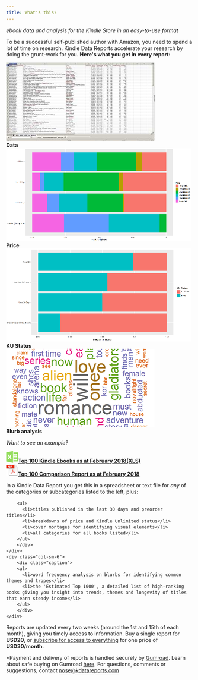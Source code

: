 ```yaml
---
title: What's this?
---
```

_ebook data and analysis for the Kindle Store in an easy-to-use format_

To be a successful self-published author with Amazon, you need to spend a lot of time on research.  Kindle Data Reports accelerate your research by doing the grunt-work for you.  **Here's what you get in every report:**

<div class="container-fluid">
<section data-featherlight-gallery data-featherlight-filter="a">
<div class="row margin-b-2">
	<div class="col-sm-6 col-md-3">
		<a href="/images/data_picture.png" alt="A alt attribute">
		<img class="img-responsive thumbnail" src="/images/data_picture_thumbnail.jpg" alt="Title, author, rank, price and review data in Excel or text form">
		</a>
		<div class="caption">
			<b>Data</b>
		</div>
	</div>			
	<div class="col-sm-6 col-md-3">
		<a href="/images/price_plot_2.png" alt="Second">
		<img class="img-responsive thumbnail" src="/images/test_price_plot_thumbnail.png" alt="Price breakdowns for the Top 100 and subsets in any category">
		</a>
		<div class="caption">
			<b>Price</b>
		</div>
	</div>
	<div class="col-sm-6 col-md-3">
		<a href="/images/ku_plot_1.png"  alt="Third">
		<img class="img-responsive thumbnail" src="/images/ku_plot_1_thumbnail.png" alt="Kindle Unlimited statuses for the Top 100 and subsets">
		</a>
		<div class="caption">
			<b>KU Status</b>
		</div>
	</div>
	<div class="col-sm-6 col-md-3">
		<a href="/images/wordcloud_picture.png" alt="Fourth">
		<img class="img-responsive thumbnail" src="/images/wordcloud_picture_thumbnail_cropped.png" alt="Word clouds of the most common words in blurbs">
		</a>
		<div class="caption">
			<b>Blurb analysis</b>
		</div>
	</div>
</div>
<!-- /.row -->
</section>
</div>	

_Want to see an example?_

<!-- /.row -->
<div class="container-fluid">
<div class="row margin-b-2">
	<div class="col-sm-6">
		<div class="caption">
			<b><a href="downloads/kindle_ebooks_top100_basic_datasheet.xls">
			<img class="img-responsive thumbnail" src="/images/excel_32_icon.png">Top 100 Kindle Ebooks as at February 2018(XLS)</a></b>
		</div>
	</div>
	<div class="col-sm-6">
		<div class="caption">
			<b><a href="downloads/top100_giveaway_report.pdf" target="_blank">
			<img class="img-responsive thumbnail" src="/images/pdf_32_icon.png">Top 100 Comparison Report as at February 2018</a></b>
		</div>
	</div>
</div>
<!-- /.row -->
</div>	

In a Kindle Data Report you get this in a spreadsheet or text file for _any_ of the categories or subcategories listed to the left, plus:

<!-- /.row -->
<div class="container-fluid">
<div class="row margin-b-2">
	<div class="col-sm-6">
		<div class="caption">
		
		<ul>
		  <li>titles published in the last 30 days and preorder titles</li>
		  <li>breakdowns of price and Kindle Unlimited status</li>
		  <li>cover montages for identifying visual elements</li>
		  <li>all categories for all books listed</li>
		</ul>
		</div>
	</div>
	<div class="col-sm-6">
		<div class="caption">
		<ul>
		  <li>word frequency analysis on blurbs for identifying common themes and tropes</li>
		  <li>the 'Estimated Top 1000', a detailed list of high-ranking books giving you insight into trends, themes and longevity of titles that earn steady income</li>
		</ul>
		</div>
	</div>
</div>
<!-- /.row -->
</div>	

Reports are updated every two weeks (around the 1st and 15th of each month), giving you timely access to information.  Buy a single report for **USD20**, or [subscribe for access to everything](/subscribe/) for one price of **USD30/month**.

*Payment and delivery of reports is handled securely by [Gumroad](https://gumroad.com/).  Learn about safe buying on Gumroad [here](https://help.gumroad.com/safe-buying-on-gumroad).  For questions, comments or suggestions, contact <nose@kdatareports.com> 